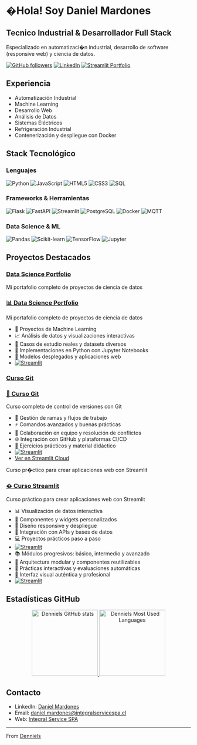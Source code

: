 # �Hola!  Soy Daniel Mardones

##  Tecnico Industrial & Desarrollador Full Stack
Especializado en automatizaci�n industrial, desarrollo de software (responsive web) y ciencia de datos.

[![GitHub followers](https://img.shields.io/github/followers/Denniels?label=Follow&style=social)](https://github.com/Denniels)
[![LinkedIn](https://img.shields.io/badge/-LinkedIn-0077B5?style=flat&logo=LinkedIn&logoColor=white)](https://www.linkedin.com/in/daniel-andres-mardones-sanhueza-27b73777)
[![Streamlit Portfolio](https://img.shields.io/badge/-Data%20Science%20Portfolio-FF4B4B?style=flat&logo=Streamlit&logoColor=white)](https://dsportfolio-y6gztxm6cbtebqqvrbqpkb.streamlit.app/)

##  Experiencia
-  Automatización Industrial
-  Machine Learning
-  Desarrollo Web
-  Análisis de Datos
-  Sistemas Eléctricos
-  Refrigeración Industrial
-  Contenerización y despliegue con Docker


##  Stack Tecnológico

###  Lenguajes
![Python](https://img.shields.io/badge/-Python-3776AB?style=flat&logo=Python&logoColor=white)
![JavaScript](https://img.shields.io/badge/-JavaScript-F7DF1E?style=flat&logo=JavaScript&logoColor=black)
![HTML5](https://img.shields.io/badge/-HTML5-E34F26?style=flat&logo=HTML5&logoColor=white)
![CSS3](https://img.shields.io/badge/-CSS3-1572B6?style=flat&logo=CSS3&logoColor=white)
![SQL](https://img.shields.io/badge/-SQL-4479A1?style=flat&logo=MySQL&logoColor=white)

###  Frameworks & Herramientas
![Flask](https://img.shields.io/badge/-Flask-000000?style=flat&logo=Flask&logoColor=white)
![FastAPI](https://img.shields.io/badge/-FastAPI-009688?style=flat&logo=FastAPI&logoColor=white)
![Streamlit](https://img.shields.io/badge/-Streamlit-FF4B4B?style=flat&logo=Streamlit&logoColor=white)
![PostgreSQL](https://img.shields.io/badge/-PostgreSQL-336791?style=flat&logo=PostgreSQL&logoColor=white)
![Docker](https://img.shields.io/badge/-Docker-2496ED?style=flat&logo=Docker&logoColor=white) 
![MQTT](https://img.shields.io/badge/-MQTT-660066?style=flat&logo=MQTT&logoColor=white)

###  Data Science & ML
![Pandas](https://img.shields.io/badge/-Pandas-150458?style=flat&logo=Pandas&logoColor=white)
![Scikit-learn](https://img.shields.io/badge/-Scikit--learn-F7931E?style=flat&logo=scikit-learn&logoColor=white)
![TensorFlow](https://img.shields.io/badge/-TensorFlow-FF6F00?style=flat&logo=TensorFlow&logoColor=white)
![Jupyter](https://img.shields.io/badge/-Jupyter-F37626?style=flat&logo=Jupyter&logoColor=white)

##  Proyectos Destacados

### [ Data Science Portfolio](https://github.com/Denniels/ds_portfolio)
Mi portafolio completo de proyectos de ciencia de datos

### [📊 Data Science Portfolio](https://github.com/Denniels/ds_portfolio)
Mi portafolio completo de proyectos de ciencia de datos
- 🤖 Proyectos de Machine Learning
- 📈 Análisis de datos y visualizaciones interactivas
- 📂 Casos de estudio reales y datasets diversos
- 🐍 Implementaciones en Python con Jupyter Notebooks
- 🚀 Modelos desplegados y aplicaciones web
- [![Streamlit](https://img.shields.io/badge/-Streamlit%20Cloud-FF4B4B?style=flat&logo=Streamlit&logoColor=white)](https://dsportfolio-jm67tsp8uwfsbnpfetysnh.streamlit.app/)


### [ Curso Git](https://github.com/Denniels/curso_git)

### [🔧 Curso Git](https://github.com/Denniels/curso_git)
Curso completo de control de versiones con Git
- 🌿 Gestión de ramas y flujos de trabajo
- ⚡ Comandos avanzados y buenas prácticas
- 🤝 Colaboración en equipo y resolución de conflictos
- 🌐 Integración con GitHub y plataformas CI/CD
- 📝 Ejercicios prácticos y material didáctico
- [![Streamlit](https://img.shields.io/badge/-Streamlit%20Cloud-FF4B4B?style=flat&logo=Streamlit&logoColor=white)](https://cursogit-kq3qsbmsd2tou9rtvynkjw.streamlit.app/)
-  [Ver en Streamlit Cloud](https://cursogit-kq3qsbmsd2tou9rtvynkjw.streamlit.app/)

Curso pr�ctico para crear aplicaciones web con Streamlit

### [� Curso Streamlit](https://github.com/Denniels/curso-streamlit)
Curso práctico para crear aplicaciones web con Streamlit
- 📊 Visualización de datos interactiva
- 🧩 Componentes y widgets personalizados
- 📱 Diseño responsive y despliegue
- 🔌 Integración con APIs y bases de datos
- 💻 Proyectos prácticos paso a paso
- [![Streamlit](https://img.shields.io/badge/-Streamlit%20Cloud-FF4B4B?style=flat&logo=Streamlit&logoColor=white)](https://curso-app-msfruskawjdyagcfp766na.streamlit.app/)
- 📚 Módulos progresivos: básico, intermedio y avanzado
- 🧩 Arquitectura modular y componentes reutilizables
- 🧪 Prácticas interactivas y evaluaciones automáticas
- 🎨 Interfaz visual auténtica y profesional
- [![Streamlit](https://img.shields.io/badge/-Streamlit%20Cloud-FF4B4B?style=flat&logo=Streamlit&logoColor=white)](https://consolawindows-amcr7vuyse2pqypnjjzbct.streamlit.app/)

##  Estadísticas GitHub

<div align="center">
  <a href="https://github.com/Denniels">
    <img height="180em" src="https://github-readme-stats-git-masterrstaa-rickstaa.vercel.app/api?username=Denniels&show_icons=true&theme=dracula&include_all_commits=true&count_private=true" alt="Denniels GitHub stats"/>
    <img height="180em" src="https://github-readme-stats-git-masterrstaa-rickstaa.vercel.app/api/top-langs/?username=Denniels&layout=compact&langs_count=7&theme=dracula" alt="Denniels Most Used Languages"/>
  </a>
</div>

##  Contacto

-  LinkedIn: [Daniel Mardones](https://www.linkedin.com/in/daniel-andres-mardones-sanhueza-27b73777)
-  Email: daniel.mardones@integralservicespa.cl
-  Web: [Integral Service SPA](https://integralservicespa.cl)

---
 From [Denniels](https://github.com/Denniels)

